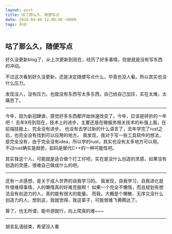 ```yaml
---
layout: post
title: 咕了那么久，随便写点
date: 2020-04-08 12:00:00 +0800
tags: 杂谈
---
```


## 咕了那么久，随便写点

好久没更新blog了，从上次更新到现在，经历了好多事情，但是就是没有写东西的冲动。

不过这次看到好久没更新，还是决定随便写点什么，毕竟也没人看。所以其实也没什么压力。

发现没人，没有压力，也就没有东西写太多东西，自己给自己加压，实在太难，太痛苦了。

-----

今年，因为新冠肆虐，感觉好多东西都开始快速改变了。今年，应该是转折的一年吧！
去年9月到现在，技术上的进步，主要还是在微服务相关技术的补强上面，在前端技能上，完全没有进步。
也没有去学过新的什么语言了，去年学完了rust之后，也完全没有找到可以应用的地方。
我发现，我对于写一些工具软件的想法，是完全没有，由于完全没有idea，所以学的rust，其实也没有太多地方可以用。
不过rust确实是趋势，起码是替代C++的一种可能性吧。

其实我这个人，可能就是适合做个打工仔吧，实在是没什么创造的灵感，如果没有创造的灵感，很难自己做成什么的吧。

-----

还有一点感想，是关于成人世界的自我学习的。
我发现，自我学习，自我进化是件很难得事情，人的懒惰真的好难克服啊！
如果一个完全不懒惰，而且规划有想法且有创造力的人，真的能有很大的能量。
而我，大概是个懒散、无序又没什么创造力的人，想到这，我就觉得，我这辈子，可能很难飞黄腾达了。

算了，也无所谓，能中游就行，向上爬真的难~~~

-----

胡言乱语结束，希望没人看
